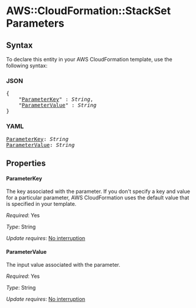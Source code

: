 # AWS::CloudFormation::StackSet Parameters

## Syntax

To declare this entity in your AWS CloudFormation template, use the following syntax:

### JSON

<pre>
{
    "<a href="#parameterkey" title="ParameterKey">ParameterKey</a>" : <i>String</i>,
    "<a href="#parametervalue" title="ParameterValue">ParameterValue</a>" : <i>String</i>
}
</pre>

### YAML

<pre>
<a href="#parameterkey" title="ParameterKey">ParameterKey</a>: <i>String</i>
<a href="#parametervalue" title="ParameterValue">ParameterValue</a>: <i>String</i>
</pre>

## Properties

#### ParameterKey

The key associated with the parameter. If you don't specify a key and value for a particular parameter, AWS CloudFormation uses the default value that is specified in your template.

_Required_: Yes

_Type_: String

_Update requires_: [No interruption](https://docs.aws.amazon.com/AWSCloudFormation/latest/UserGuide/using-cfn-updating-stacks-update-behaviors.html#update-no-interrupt)

#### ParameterValue

The input value associated with the parameter.

_Required_: Yes

_Type_: String

_Update requires_: [No interruption](https://docs.aws.amazon.com/AWSCloudFormation/latest/UserGuide/using-cfn-updating-stacks-update-behaviors.html#update-no-interrupt)
